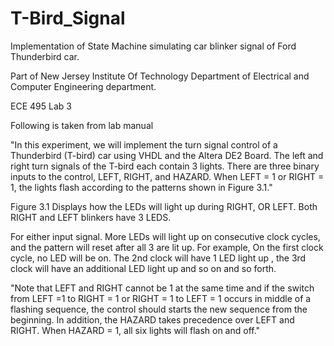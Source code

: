 # T-Bird_Signal
Implementation of State Machine simulating car blinker signal of Ford Thunderbird car. 

Part of New Jersey Institute Of Technology Department of Electrical and Computer Engineering department. 

ECE 495 Lab 3

Following is taken from lab manual

"In this experiment, we will implement the turn signal control of a Thunderbird (T-bird) car using VHDL and the Altera DE2 Board. The left and right turn signals of the T-bird each contain 3 lights. There are three binary inputs to the control, LEFT, RIGHT, and HAZARD. When LEFT = 1 or RIGHT = 1, the lights flash according to the patterns shown in Figure 3.1."

Figure 3.1 Displays how the LEDs will light up during RIGHT, OR LEFT. 
Both RIGHT and LEFT blinkers have 3 LEDS. 

For either input signal. More LEDs will light up on consecutive clock cycles, and the pattern will reset after all 3 are lit up. For example, On the first clock cycle, no LED will be on. The 2nd clock will have 1 LED light up , the 3rd clock will have an additional LED light up and so on and so forth. 

"Note that LEFT and RIGHT cannot be 1 at the same time and if the switch from LEFT =1 to RIGHT = 1 or RIGHT = 1 to LEFT = 1 occurs in middle of a flashing sequence, the control should starts the new sequence from the beginning. In addition, the HAZARD takes precedence over LEFT and RIGHT. When HAZARD = 1, all six lights will flash on and off."


